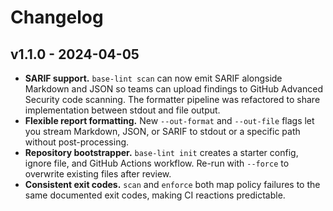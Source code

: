 # Changelog

## v1.1.0 - 2024-04-05

- **SARIF support.** `base-lint scan` can now emit SARIF alongside Markdown and JSON so teams can upload findings to GitHub Advanced Security code scanning. The formatter pipeline was refactored to share implementation between stdout and file output.
- **Flexible report formatting.** New `--out-format` and `--out-file` flags let you stream Markdown, JSON, or SARIF to stdout or a specific path without post-processing.
- **Repository bootstrapper.** `base-lint init` creates a starter config, ignore file, and GitHub Actions workflow. Re-run with `--force` to overwrite existing files after review.
- **Consistent exit codes.** `scan` and `enforce` both map policy failures to the same documented exit codes, making CI reactions predictable.
